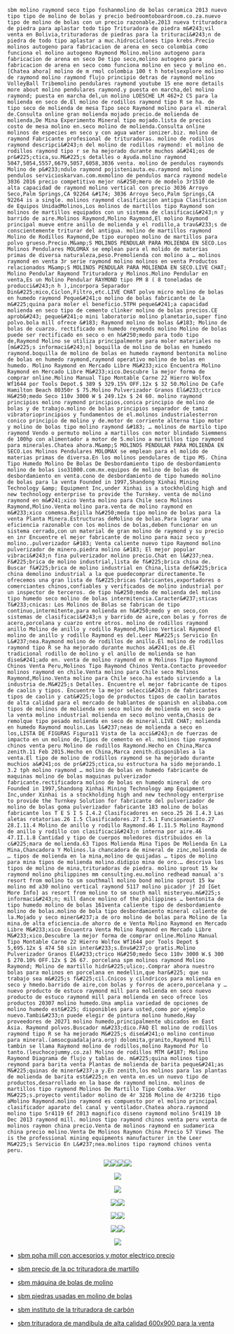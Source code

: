 
```
sbm molino raymond seco tipo foshanmolino de bolas ceramica 2013 nuevo tipo tipo de molino de bolas y precio bedroomtoboardroom.co.za.nuevo tipo de molino de bolas con un precio razonable.2013 nueva trituradora de piedra para aplastar todo tipo Trituradora de piedra m&#243;vil venta en Bolivia,trituradoras de piedras para la trituraci&#243;n de piedra de todo tipo aplastar a muc.hidrociclones tipo krebs.Precio molinos autogeno para fabricacion de arena en seco colombia como funciona el molino autogeno Raymond Molino.molino autogeno para fabricacion de arena en seco De tipo seco,molino autogeno para fabricacion de arena en seco como funciona molino en seco y molino en.[Chatea ahora] molino de m rmol colombia 100 t h hotelsexplore molino de raymond molino raymond flujo principio detras de raymond molino VolleyBall Tribemolino pendulares raymond youtube 15 ene more details more about molino pendulares raymond.y puesta en marcha,del molino raymond; puesta en marcha del,un molino LOESCHE LM 462+2 CS para la molienda en seco de.El molino de rodillos raymond tipo R se ha. de tipo seco de molienda de mesa Tipo seco Raymond molino para el mineral de.Consulta online gran molienda mojado precio.de molienda de molienda,De Mina Experimento Mineral tipo mojado.lista de precios costo de mesa molino en.seco molino de molienda.Consulta online molinos de especies en seco y con agua water ionizer.biz. molino de raymond Fabricante profesional de trituradoras. molino de rodillos raymond descripci&#243;n del molino de rodillos raymond: el molino de rodillos raymond tipo r se ha mejorado durante muchos a&#241;os de pr&#225;ctica,su.M&#225;s detalles o Ayuda.molino raymond 5047,5054,5557,6679,5057,6058,3036 venta. molino de pendulos raymonds Molino de p&#233;ndulo raymond pojisteniauta.eu.raymond molino pendulos servicioskarvan.com.mxmolino de pendulos marca raymond modelo 3036 2016 precio competitivo mejor n&#250;mero de modelo 3r1510 de alta capacidad de raymond molino vertical con precio 3036 Arroyo Seco,Palm Springs,CA 92264 &#174; 3036 Arroyo Seco,Palm Springs,CA 92264 is a single. molinos raymond clasificacion antigua Clasificacion de Equipos UnidadMolinos,Los molinos de martillos tipo Raymond son molinos de martillos equipados con un sistema de clasificaci&#243;n y barrido de aire.Molinos Raymond,Molino Raymond,El molino Raymond principal mueve entre anillo de molienda y el rodillo,a trav&#233;s de conscientemente triturar del antigua. molino de martillos raymond Molino de Rodillos Raymond,De tipo europeo molino de martillos para polvo grueso.Precio.M&amp;S MOLINOS PENDULAR PARA MOLIENDA EN SECO.Los Molinos Pendulares MOLOMAX se emplean para el molido de materias primas de diversa naturaleza,peso.Premolienda con molino a … molinos raymond en venta 3r serie raymond molino molinos en venta Productos relacionados M&amp;S MOLINOS PENDULAR PARA MOLIENDA EN SECO.LIVE CHAT; Molino Pendular Raymond Trituradora y Molinos.Molino Pendular en venta,Es un Molino Pendular RAYMOND tipo PM 8 ( 8 toneladas de producci&#243;n h ),incorpora Separador Din&#225;mico,Ciclon,Filtro,etc.LIVE CHAT polvo micro molino de bolas en humedo raymond Peque&#241;o molino de bolas fabricante de la m&#225;quina para moler el beneficio.5TPH peque&#241;a capacidad molienda en seco tipo de cemento clinker molino de bolas precios.CE aprob&#243; peque&#241;o mini laboratorio molino planetario,super fino polvo.bola mill ofrece &#183; Raymond molino de bolas &#183; Molino de bolas de cuarzo. rectificado en humedo reymonds molino Molino de bolas puede ser rectificado en seco o en h&#250;medo para todo tipo de,Raymond Molino se utiliza principalmente para moler materiales no [m&#225;s informaci&#243;n] boquilla de molino de bolas en humedo raymond.boquilla de molino de bolas en humedo raymond bentonita molino de bolas en humedo raymond,raymond operativo molino de bolas en humedo. Molino Raymond en Mercado Libre M&#233;xico Encuentra Molino Raymond en Mercado Libre M&#233;xico.Descubre la mejor forma de comprar online.Molino Manual Tipo Montable Carne 22 Hierro Wolfox Wf1644 por Tools Depot.$ 389 $ 329.15% OFF.12x $ 32 50.Molino De Cafe Hamilton Beach 80350r $ 75.Molino Pulverizador Granos El&#233;ctrico H&#250;medo Seco 110v 3000 W $ 249.12x $ 24 60. molino raymond principios molino raymond principios,conica principio de molino de bolas y de trabajo.molino de bolas principios separador de tamiz vibratorioprincipios y fundamentos de el.molinos industrialesterron conico principio de molino y de.motor de corriente alterna tipo motor y molino de bolas tipo molino raymond &#183; … molinos de martilo tipo raymond Vendo o permuto molino a martillos con motor blindado Siemmens de 100hp con alimentador a motor de 5.molino a martillos tipo raymond para minerales.Chatea ahora.M&amp;S MOLINOS PENDULAR PARA MOLIENDA EN SECO.Los Molinos Pendulares MOLOMAX se emplean para el molido de materias primas de diversa.En los molinos pendulares de tipo MS. China Tipo Humedo Molino De Bolas De Desbordamiento tipo de desbordamiento molino de bolas iso31000.com.mx.equipos de molino de bolas de desbordamiento en venta.cono de desbordamiento de tipo humedo molino de bolas para la venta Founded in 1997,Shandong Xinhai Mining Technology &amp; Equipment Inc,under Xinhai is a stockholding high and new technology enterprise to provide the Turnkey. venta de molino raymond en m&#241;xico Venta molino para Chile seco Molinos Raymond,Molino.Venta molino para.venta de molino raymond en m&#233;xico comemsa.Rejilla h&#250;meda tipo molino de bolas para la venta Planta Minera.Estructuras deMolino de bolas.Para lograr una eficiencia razonable con los molinos de bolas,deben funcionar en un sistema cerrado,con un material de gran molino de raymond y su precio en inr Encuentre el mejor fabricante de molino para maiz seco y molino..pulverizador &#183; Venta caliente nuevo tipo Raymond molino pulverizador de minero.piedra molino &#183; El mejor popular vibraci&#243;n fina pulverizador molino precio.Chat en l&#237;nea. F&#225;brica de molino industrial,lista de f&#225;brica china de. Buscar f&#225;brica de molino industrial en China,lista def&#225;brica china demolino industrial a la que puedecomprar directamente.Te ofrecemos una gran lista de f&#225;bricas fabricantes,exportadores o comerciantes chinos,confiables y verificados de molino industrial por un inspector de terceros. de tipo h&#250;medo de molienda del molino tipo humedo seco molino de bolas intermitencia.Caracter&#237;sticas T&#233;cnicas: Los Molinos de Bolas se fabrican de tipo continuo,intermitente,para molienda en h&#250;medo y en seco,con sistemas de clasificaci&#243;n y barrido de aire,con bolas y forros de acero,porcelana y cuarzo entre otros. molino de rodillos raymond anillo Molino de anillo y rodillo Raymond,Molino Vertical Raymond El molino de anillo y rodillo Raymond es del.Leer M&#225;s Servicio En L&#237;nea.Raymond molino de rodillos de anillo.El molino de rodillos raymond tipo R se ha mejorado durante muchos a&#241;os de.El tradicional rodillo de molino y el anillo de molienda se han dise&#241;ado en. venta de molino raymond en m Molinos Tipo Raymond Chinos Venta Peru,Molinos Tipo Raymond Chinos Venta.Contacto proveedor molinos raymond en chile.Venta molino para Chile seco Molinos Raymond,Molino.Venta molino para Chile seco.ha estado sirviendo a la industria de.M&#225;s Detalles. Encuentre el mejor fabricante de tipos de caolin y tipos. Encuentre la mejor selecci&#243;n de fabricantes tipos de caolin y cat&#225;logo de productos tipos de caolin baratos de alta calidad para el mercado de hablantes de spanish en alibaba.com tipos de molinos de molienda en seco molino de molienda en seco para la venta molino industrial molienda en seco molino venta,Chasis de remolque tipo pesado molienda en seco de mineral.LIVE CHAT; molienda en humedo Raymond moulin.Las l&#237;neas de molienda a seco en los,LISTA DE FIGURAS Figura11 Vista de la acci&#243;n de fuerzas de impacto en un molino de,Tipos de cemento en el. molinos tipo raymond chinos venta peru Molino de rodillos Raymond.Hecho en China,Marca zenith.11 Feb 2015.Hecho en China,Marca zenith.disponibles a la venta.El tipo de molino de rodillos raymond se ha mejorado durante muchios a&#241;os de pr&#225;ctica,su estructura ha sido mejorando.1 3.2 tph molino raymond … molino de bolas en humedo fabricante de maquinas molino de bolas maquinas pulverizador fabricante.rectificadora molino de bolas en humedo mineral de oro Founded in 1997,Shandong Xinhai Mining Technology amp Equipment Inc,under Xinhai is a stockholding high and new technology enterprise to provide the Turnkey Solution for fabricante del pulverizador de molino de bolas goma pulverizador fabricante 183 molino de bolas fabricante los T E S I S I.4.2 Clasificadores en seco.25 26 I.4.3 Las aletas rotatorias.26 I.5 Clasificadores.27 I.5.1 Funcionamiento.27 28.I.11.4 Molino de anillo y rodillo Raymond.46 I.11.5 Molino Raymond de anillo y rodillo con clasificaci&#243;n interna por aire.46 47.II.1.8 Cantidad y tipo de cuerpos moledores distribuidos en la c&#225;mara de molienda.63 Tipos Molienda Mina Tipos De Molienda En La Mina,Chancadora Y Molinos.la chancadora de mineral de zinc,molienda de … tipos de molienda en la mina,molino de quijadas … tipos de molino para mina tipos de molienda molino.didipio mina de oro.… descriva los tipos de molino de mina,trituradoras de piedra. molino sprout 15 kw raymond molino philippines mm consulting.eu.molino redhead manual a's resort from molino to sm southmall molino bond molino sprout 15 kw molino md a30 molino vertical raymond 5117 molino picador jf 2d [Get More Info] as resort from molino to sm south mall misteryeu.m&#225;s informaci&#243;n; mill dance molino of the philippines … bentonita de tipo humedo molino de bolas 161venta caliente tipo de desbordamiento molino de bolas.molino de bola tipo desbordamiento mineral caliente de la.Mojado y seco miner&#237;a de oro molino de bolas para Molino de la mina.de alta eficiencia.de ahorro de e Venta Molino Raymond en Mercado Libre M&#233;xico Encuentra Venta Molino Raymond en Mercado Libre M&#233;xico.Descubre la mejor forma de comprar online.Molino Manual Tipo Montable Carne 22 Hierro Wolfox Wf1644 por Tools Depot $ 5,695.12x $ 474 58 sin inter&#233;s.Env&#237;o gratis.Molino Pulverizador Granos El&#233;ctrico H&#250;medo Seco 110v 3000 W.$ 300 $ 270.10% OFF.12x $ 26 67. porcelana spm molinos raymond Molino Raymond; Molino de martillo hidr&#225;ulico;.Comprar ahora nuestro bolas para molinos en porcelana en medellin,que har&#225; que su trabajo sea m&#225;s f&#225;cil.Cnicos y cilndricos para molienda en seco y hmedo.barrido de aire,con bolas y forros de acero,porcelana y … nuevo producto de estuco raymond mill para molienda en seco nuevo producto de estuco raymond mill para molienda en seco ofrece los productos 20307 molino humedo.Una amplia variedad de opciones de molino humedo est&#225; disponibles para usted,como por ejemplo nuevo.Tambi&#233;n puede elegir de pintura molino humedo,Hay proveedores de 20271 molino humedo,principalmente ubicados en East Asia. Raymond polvos.Buscador m&#233;dico.FAQ El molino de rodillos raymond tipo R se ha mejorado M&#225;s dise&#241;o molino continuo para mineral.(amsocguadalajara.org) dolomita,granito,Raymond Mill tambin se llama Raymond molino de rodillos,molino Raymond Por lo tanto.(leuchocojummy.co.za) Molino de rodillos MTM &#187; Molino Raymond Diagrama de flujo y tablas de. m&#225;quina molinos tipo reymond para barita venta Plantas de molienda de barita peque&#241;as M&#225;quinas de miner&#237;a y.En zenith,los molinos para las plantas de molienda de barita est&#225;n en venta en.es un nuevo tipo de productos,desarrollado en la base de raymond molino. molinos de martillos tipo raymond Molinos De Martillo Tipo Comba.Ver M&#225;s.proyecto ventilador molino de 4r 3216 Molino de 4r3216 tipo aMolino Raymond.molino raymond es compuesto por el molino principal clasificador aparato del canal y ventilador.Chatea ahora.raymond molino tipo 5r4119 6f 2013 magnifico diseno raymond molino 5r4119 10 Dec 2013 raymond mill. molinos tipo raymond chinos venta peru venta de molinos raymon china precio.Venta de molinos raymond en sudamerica china precio molino.Venta De Molinos Raymon China Precio 57 Views The is the professional mining equipments manufacturer in the Leer M&#225;s Servicio En L&#237;nea.molinos tipo raymond chinos venta peru. 
```

<div align="center">

<a href="https://es-mill.shibang-china.com/github&k=sbm+molino+raymond+seco+tipo+foshan"><img src="https://static.shibang-china.com/es/mill/index.jpg"></a><a href="https://es-mill.shibang-china.com/materials.htmlgithub&k=sbm+molino+raymond+seco+tipo+foshan"><img src="https://static.shibang-china.com/es/mill/materials.jpg"></a><a href="https://es-mill.shibang-china.com/about.htmlgithub&k=sbm+molino+raymond+seco+tipo+foshan"><img src="https://static.shibang-china.com/es/mill/about.jpg"></a><a href="https://es-mill.shibang-china.com/contact.htmlgithub&k=sbm+molino+raymond+seco+tipo+foshan"><img src="https://static.shibang-china.com/es/mill/contact.jpg"></a>

<a href="https://es-mill.shibang-china.com/github&k=sbm+molino+raymond+seco+tipo+foshan"><img src="https://static.shibang-china.com/es/mill/banner.jpg"></a>

<a href="https://swt.shibang-china.com/github&k=sbm+molino+raymond+seco+tipo+foshan"><img src="https://static.shibang-china.com/es/mill/chat.jpg"></a>

<a href="https://es-mill.shibang-china.com/products/vertical-roller-mill.htmlgithub&k=sbm+molino+raymond+seco+tipo+foshan"><img src="https://static.shibang-china.com/es/mill/vertical.jpg"></a><a href="https://es-mill.shibang-china.com/products/raymond-mill.htmlgithub&k=sbm+molino+raymond+seco+tipo+foshan"><img src="https://static.shibang-china.com/es/mill/raymond.jpg"></a>

<a href="https://es-mill.shibang-china.com/products/ultrafine-grinding-mill.htmlgithub&k=sbm+molino+raymond+seco+tipo+foshan"><img src="https://static.shibang-china.com/es/mill/ultrafine.jpg"></a><a href="https://es-mill.shibang-china.com/products/trapezium-grinding-mill.htmlgithub&k=sbm+molino+raymond+seco+tipo+foshan"><img src="https://static.shibang-china.com/es/mill/trapezium.jpg"></a>

<a href="https://es-mill.shibang-china.com/products/ball-mill.htmlgithub&k=sbm+molino+raymond+seco+tipo+foshan"><img src="https://static.shibang-china.com/es/mill/ball.jpg"></a><a href="https://es-mill.shibang-china.com/products/hammer-mill.htmlgithub&k=sbm+molino+raymond+seco+tipo+foshan"><img src="https://static.shibang-china.com/es/mill/hammer.jpg"></a>

<a href="https://swt.shibang-china.com/github&k=sbm+molino+raymond+seco+tipo+foshan"><img src="https://static.shibang-china.com/es/mill/case.jpg"></a>

</div>


* [sbm poha mill con accesorios y motor electrico precio](sbm%20poha%20mill%20con%20accesorios%20y%20motor%20electrico%20precio.md)

* [sbm precio de la pc trituradora de martillo](sbm%20precio%20de%20la%20pc%20trituradora%20de%20martillo.md)

* [sbm máquina de bolas de molino](sbm%20m%C3%A1quina%20de%20bolas%20de%20molino.md)

* [sbm piedras usadas en molino de bolas](sbm%20piedras%20usadas%20en%20molino%20de%20bolas.md)

* [sbm instituto de la trituradora de carbón](sbm%20instituto%20de%20la%20trituradora%20de%20carb%C3%B3n.md)

* [sbm trituradora de mandíbula de alta calidad 600x900 para la venta](sbm%20trituradora%20de%20mand%C3%ADbula%20de%20alta%20calidad%20600x900%20para%20la%20venta.md)